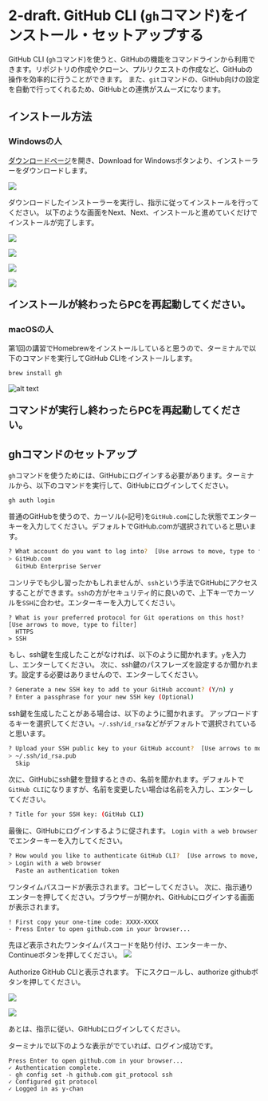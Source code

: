 # 2-draft. GitHub CLI (`gh`コマンド)をインストール・セットアップする

GitHub CLI (`gh`コマンド)を使うと、GitHubの機能をコマンドラインから利用できます。リポジトリの作成やクローン、プルリクエストの作成など、GitHubの操作を効率的に行うことができます。
また、`git`コマンドの、GitHub向けの設定を自動で行ってくれるため、GitHubとの連携がスムーズになります。

## インストール方法

### Windowsの人

[ダウンロードページ](https://cli.github.com/)を開き、Download for Windowsボタンより、インストーラーをダウンロードします。

![](./images/gh-site.png)

ダウンロードしたインストーラーを実行し、指示に従ってインストールを行ってください。
以下のような画面をNext、Next、インストールと進めていくだけでインストールが完了します。

![](./images/gh-win-setup-1.png)

![](./images/gh-win-setup-2.png)

![](./images/gh-win-setup-3.png)

![](./images/gh-win-setup-4.png)

<p style="font-size: 1.25rem; font-weight: bold">インストールが終わったらPCを再起動してください。</p>

### macOSの人

第1回の講習でHomebrewをインストールしていると思うので、ターミナルで以下のコマンドを実行してGitHub CLIをインストールします。

```sh
brew install gh
```

![alt text](./images/gh-mac-setup.png)

<p style="font-size: 1.25rem; font-weight: bold">コマンドが実行し終わったらPCを再起動してください。</p>

## ghコマンドのセットアップ

`gh`コマンドを使うためには、GitHubにログインする必要があります。ターミナルから、以下のコマンドを実行して、GitHubにログインしてください。

```sh
gh auth login
```

普通のGitHubを使うので、カーソル(`>`記号)を`GitHub.com`にした状態でエンターキーを入力してください。デフォルトでGitHub.comが選択されていると思います。
```sh
? What account do you want to log into?  [Use arrows to move, type to filter]
> GitHub.com
  GitHub Enterprise Server
```

コンリテでも少し習ったかもしれませんが、`ssh`という手法でGitHubにアクセスすることができます。`ssh`の方がセキュリティ的に良いので、上下キーでカーソルを`SSH`に合わせ。エンターキーを入力してください。

```
? What is your preferred protocol for Git operations on this host?  [Use arrows to move, type to filter]
  HTTPS
> SSH
```

もし、ssh鍵を生成したことがなければ、以下のように聞かれます。`y`を入力し、エンターしてください。
次に、ssh鍵のパスフレーズを設定するか聞かれます。設定する必要はありませんので、エンターしてください。

```sh
? Generate a new SSH key to add to your GitHub account? (Y/n) y
? Enter a passphrase for your new SSH key (Optional) 
```

ssh鍵を生成したことがある場合は、以下のように聞かれます。
アップロードするキーを選択してください。`~/.ssh/id_rsa`などがデフォルトで選択されていると思います。

```sh
? Upload your SSH public key to your GitHub account?  [Use arrows to move, type to filter]
> ~/.ssh/id_rsa.pub
  Skip
```

次に、GitHubにssh鍵を登録するときの、名前を聞かれます。デフォルトで`GitHub CLI`になりますが、名前を変更したい場合は名前を入力し、エンターしてください。

```sh
? Title for your SSH key: (GitHub CLI) 
```

最後に、GitHubにログインするように促されます。
`Login with a web browser`でエンターキーを入力してください。

```sh
? How would you like to authenticate GitHub CLI?  [Use arrows to move, type to filter]
> Login with a web browser
  Paste an authentication token
```

ワンタイムパスコードが表示されます。コピーしてください。
次に、指示通りエンターを押してください。ブラウザーが開かれ、GitHubにログインする画面が表示されます。

```
! First copy your one-time code: XXXX-XXXX
- Press Enter to open github.com in your browser... 
```

先ほど表示されたワンタイムパスコードを貼り付け、エンターキーか、Continueボタンを押してください。
![](./images/gh-login.png)

Authorize GitHub CLIと表示されます。
下にスクロールし、authorize githubボタンを押してください。

![](./images/gh-auth-desc.png)

![](./images/gh-auth-buttons.png)

あとは、指示に従い、GitHubにログインしてください。

ターミナルで以下のような表示がでていれば、ログイン成功です。

```
Press Enter to open github.com in your browser... 
✓ Authentication complete.
- gh config set -h github.com git_protocol ssh
✓ Configured git protocol
✓ Logged in as y-chan
```